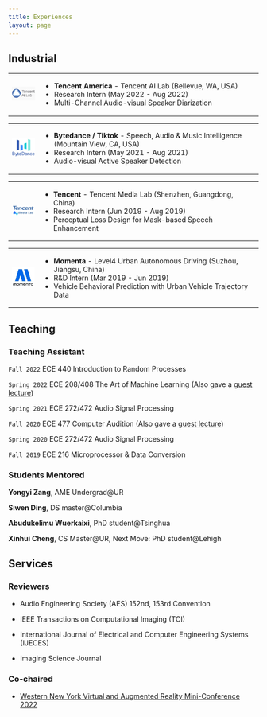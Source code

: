 ```yaml
---
title: Experiences
layout: page
---
```



## Industrial

<table width="900" cellpadding="20">
<td width="100px", align="center">
    <img src="./images/tencentAI.png" width="100px" u="image"  />
</td>
<!-- <td width="44">&nbsp;</td> -->
<td width = "800", align="left">
    <ul>
        <li>
            <b> Tencent America </b> - Tencent AI Lab (Bellevue, WA, USA)
        </li>
        <li>
            Research Intern (May 2022 - Aug 2022)
        </li>
        <li>
            Multi-Channel Audio-visual Speaker Diarization
        </li>
    </ul>
</td>
</table>


<table width="900" cellpadding="20">
<tr>
<td width="100px", align="center">
    <img src="./images/bytedance.png" width="100px" u="image"  />
</td>
<!-- <td width="44">&nbsp;</td> -->
<td width = "800", align="left">
    <ul>
        <li>
            <b> Bytedance / Tiktok </b> - Speech, Audio & Music Intelligence (Mountain View, CA, USA)
        </li>
        <li>
            Research Intern (May 2021 - Aug 2021)
        </li>
        <li>
            Audio-visual Active Speaker Detection
        </li>
    </ul>
</td>
</tr>
</table>


<table width="900" cellpadding="20">
<tr>
<td width="100px", align="center">
    <img src="./images/tencentmedia.jpeg" width="100px" u="image"  />
</td>
<!-- <td width="44">&nbsp;</td> -->
<td width = "800", align="left">
    <ul>
        <li>
            <b> Tencent </b> - Tencent Media Lab (Shenzhen, Guangdong, China)
        </li>
        <li>
            Research Intern (Jun 2019 - Aug 2019)
        </li>
        <li>
            Perceptual Loss Design for Mask-based Speech Enhancement
        </li>
    </ul>
</td>
</tr>
</table>

<table width="900" cellpadding="20">
<tr>
<td width="100px", align="center">
    <img src="./images/momenta.pdf" width="100px" u="image"  />
</td>
<!-- <td width="44">&nbsp;</td> -->
<td width = "800", align="left">
    <ul>
        <li>
            <b> Momenta </b> - Level4 Urban Autonomous Driving (Suzhou, Jiangsu, China)
        </li>
        <li>
            R&D Intern (Mar 2019 - Jun 2019)
        </li>
        <li>
            Vehicle Behavioral Prediction with Urban Vehicle Trajectory Data
        </li>
    </ul>
</td>
</tr>
</table>

## Teaching

### Teaching Assistant

`Fall 2022` ECE 440 Introduction to Random Processes 

`Spring 2022` ECE 208/408  The Art of Machine Learning (Also gave a [guest lecture](https://youtu.be/trRkNKNM5aE))

`Spring 2021` ECE 272/472 Audio Signal Processing 

`Fall 2020` ECE 477 Computer Audition (Also gave a [guest lecture](./contents/GuestLec_Neil_ECE477_Fall2021.pdf))

`Spring 2020` ECE 272/472 Audio Signal Processing 

`Fall 2019` ECE 216 Microprocessor & Data Conversion 

### Students Mentored

**Yongyi Zang**, AME Undergrad@UR

**Siwen Ding**, DS master@Columbia

**Abudukelimu Wuerkaixi**, PhD student@Tsinghua

**Xinhui Cheng**, CS Master@UR, Next Move: PhD student@Lehigh


## Services

### Reviewers
* Audio Engineering Society (AES) 152nd, 153rd Convention

* IEEE Transactions on Computational Imaging (TCI)

* International Journal of Electrical and Computer Engineering Systems (IJECES)

* Imaging Science Journal

### Co-chaired

* [Western New York Virtual and Augmented Reality Mini-Conference 2022](https://www.rochester.edu/augmented-virtual-reality/news-events/conference.html)







